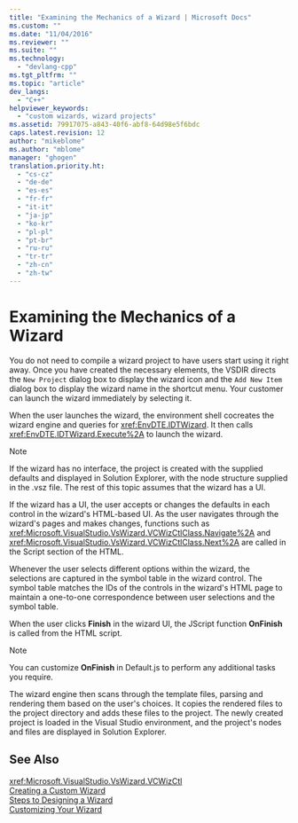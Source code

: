 ```yaml
---
title: "Examining the Mechanics of a Wizard | Microsoft Docs"
ms.custom: ""
ms.date: "11/04/2016"
ms.reviewer: ""
ms.suite: ""
ms.technology: 
  - "devlang-cpp"
ms.tgt_pltfrm: ""
ms.topic: "article"
dev_langs: 
  - "C++"
helpviewer_keywords: 
  - "custom wizards, wizard projects"
ms.assetid: 79917075-a843-40f6-abf8-64d98e5f6bdc
caps.latest.revision: 12
author: "mikeblome"
ms.author: "mblome"
manager: "ghogen"
translation.priority.ht: 
  - "cs-cz"
  - "de-de"
  - "es-es"
  - "fr-fr"
  - "it-it"
  - "ja-jp"
  - "ko-kr"
  - "pl-pl"
  - "pt-br"
  - "ru-ru"
  - "tr-tr"
  - "zh-cn"
  - "zh-tw"
---
```

# Examining the Mechanics of a Wizard
You do not need to compile a wizard project to have users start using it right away. Once you have created the necessary elements, the VSDIR directs the `New Project` dialog box to display the wizard icon and the `Add New Item` dialog box to display the wizard name in the shortcut menu. Your customer can launch the wizard immediately by selecting it.  
  
 When the user launches the wizard, the environment shell cocreates the wizard engine and queries for <xref:EnvDTE.IDTWizard>. It then calls <xref:EnvDTE.IDTWizard.Execute%2A> to launch the wizard.  
  
> [!NOTE]
>  If the wizard has no interface, the project is created with the supplied defaults and displayed in Solution Explorer, with the node structure supplied in the .vsz file. The rest of this topic assumes that the wizard has a UI.  
  
 If the wizard has a UI, the user accepts or changes the defaults in each control in the wizard's HTML-based UI. As the user navigates through the wizard's pages and makes changes, functions such as <xref:Microsoft.VisualStudio.VsWizard.VCWizCtlClass.Navigate%2A> and <xref:Microsoft.VisualStudio.VsWizard.VCWizCtlClass.Next%2A> are called in the Script section of the HTML.  
  
 Whenever the user selects different options within the wizard, the selections are captured in the symbol table in the wizard control. The symbol table matches the IDs of the controls in the wizard's HTML page to maintain a one-to-one correspondence between user selections and the symbol table.  
  
 When the user clicks **Finish** in the wizard UI, the JScript function **OnFinish** is called from the HTML script.  
  
> [!NOTE]
>  You can customize **OnFinish** in Default.js to perform any additional tasks you require.  
  
 The wizard engine then scans through the template files, parsing and rendering them based on the user's choices. It copies the rendered files to the project directory and adds these files to the project. The newly created project is loaded in the Visual Studio environment, and the project's nodes and files are displayed in Solution Explorer.  
  
## See Also  
 <xref:Microsoft.VisualStudio.VsWizard.VCWizCtl>   
 [Creating a Custom Wizard](../ide/creating-a-custom-wizard.md)   
 [Steps to Designing a Wizard](../ide/steps-to-designing-a-wizard.md)   
 [Customizing Your Wizard](../ide/customizing-your-wizard.md)